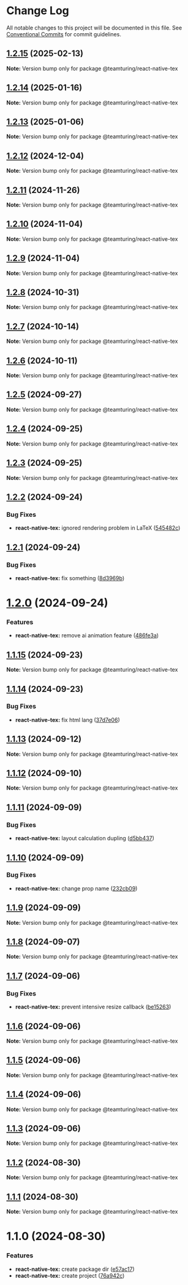 # Change Log

All notable changes to this project will be documented in this file.
See [Conventional Commits](https://conventionalcommits.org) for commit guidelines.

## [1.2.15](https://github.com/weareteamturing/bombe/compare/@teamturing/react-native-tex@1.2.14...@teamturing/react-native-tex@1.2.15) (2025-02-13)

**Note:** Version bump only for package @teamturing/react-native-tex

## [1.2.14](https://github.com/weareteamturing/bombe/compare/@teamturing/react-native-tex@1.2.13...@teamturing/react-native-tex@1.2.14) (2025-01-16)

**Note:** Version bump only for package @teamturing/react-native-tex

## [1.2.13](https://github.com/weareteamturing/bombe/compare/@teamturing/react-native-tex@1.2.12...@teamturing/react-native-tex@1.2.13) (2025-01-06)

**Note:** Version bump only for package @teamturing/react-native-tex

## [1.2.12](https://github.com/weareteamturing/bombe/compare/@teamturing/react-native-tex@1.2.11...@teamturing/react-native-tex@1.2.12) (2024-12-04)

**Note:** Version bump only for package @teamturing/react-native-tex

## [1.2.11](https://github.com/weareteamturing/bombe/compare/@teamturing/react-native-tex@1.2.10...@teamturing/react-native-tex@1.2.11) (2024-11-26)

**Note:** Version bump only for package @teamturing/react-native-tex

## [1.2.10](https://github.com/weareteamturing/bombe/compare/@teamturing/react-native-tex@1.2.9...@teamturing/react-native-tex@1.2.10) (2024-11-04)

**Note:** Version bump only for package @teamturing/react-native-tex

## [1.2.9](https://github.com/weareteamturing/bombe/compare/@teamturing/react-native-tex@1.2.8...@teamturing/react-native-tex@1.2.9) (2024-11-04)

**Note:** Version bump only for package @teamturing/react-native-tex

## [1.2.8](https://github.com/weareteamturing/bombe/compare/@teamturing/react-native-tex@1.2.7...@teamturing/react-native-tex@1.2.8) (2024-10-31)

**Note:** Version bump only for package @teamturing/react-native-tex

## [1.2.7](https://github.com/weareteamturing/bombe/compare/@teamturing/react-native-tex@1.2.6...@teamturing/react-native-tex@1.2.7) (2024-10-14)

**Note:** Version bump only for package @teamturing/react-native-tex

## [1.2.6](https://github.com/weareteamturing/bombe/compare/@teamturing/react-native-tex@1.2.5...@teamturing/react-native-tex@1.2.6) (2024-10-11)

**Note:** Version bump only for package @teamturing/react-native-tex

## [1.2.5](https://github.com/weareteamturing/bombe/compare/@teamturing/react-native-tex@1.2.4...@teamturing/react-native-tex@1.2.5) (2024-09-27)

**Note:** Version bump only for package @teamturing/react-native-tex

## [1.2.4](https://github.com/weareteamturing/bombe/compare/@teamturing/react-native-tex@1.2.3...@teamturing/react-native-tex@1.2.4) (2024-09-25)

**Note:** Version bump only for package @teamturing/react-native-tex

## [1.2.3](https://github.com/weareteamturing/bombe/compare/@teamturing/react-native-tex@1.2.2...@teamturing/react-native-tex@1.2.3) (2024-09-25)

**Note:** Version bump only for package @teamturing/react-native-tex

## [1.2.2](https://github.com/weareteamturing/bombe/compare/@teamturing/react-native-tex@1.2.1...@teamturing/react-native-tex@1.2.2) (2024-09-24)

### Bug Fixes

- **react-native-tex:** ignored rendering problem in LaTeX ([545482c](https://github.com/weareteamturing/bombe/commit/545482c59df888ce7e2a8a18f22ce0699b74447f))

## [1.2.1](https://github.com/weareteamturing/bombe/compare/@teamturing/react-native-tex@1.2.0...@teamturing/react-native-tex@1.2.1) (2024-09-24)

### Bug Fixes

- **react-native-tex:** fix something ([8d3969b](https://github.com/weareteamturing/bombe/commit/8d3969bccb9d9237a1245e71049d5943e8b26613))

# [1.2.0](https://github.com/weareteamturing/bombe/compare/@teamturing/react-native-tex@1.1.15...@teamturing/react-native-tex@1.2.0) (2024-09-24)

### Features

- **react-native-tex:** remove ai animation feature ([486fe3a](https://github.com/weareteamturing/bombe/commit/486fe3a0c373e6bd22667203c0aef6b7e48300e1))

## [1.1.15](https://github.com/weareteamturing/bombe/compare/@teamturing/react-native-tex@1.1.14...@teamturing/react-native-tex@1.1.15) (2024-09-23)

**Note:** Version bump only for package @teamturing/react-native-tex

## [1.1.14](https://github.com/weareteamturing/bombe/compare/@teamturing/react-native-tex@1.1.13...@teamturing/react-native-tex@1.1.14) (2024-09-23)

### Bug Fixes

- **react-native-tex:** fix html lang ([37d7e06](https://github.com/weareteamturing/bombe/commit/37d7e0620e0cfb0cd44f5d1c0de62bbd5c03856a))

## [1.1.13](https://github.com/weareteamturing/bombe/compare/@teamturing/react-native-tex@1.1.12...@teamturing/react-native-tex@1.1.13) (2024-09-12)

**Note:** Version bump only for package @teamturing/react-native-tex

## [1.1.12](https://github.com/weareteamturing/bombe/compare/@teamturing/react-native-tex@1.1.11...@teamturing/react-native-tex@1.1.12) (2024-09-10)

**Note:** Version bump only for package @teamturing/react-native-tex

## [1.1.11](https://github.com/weareteamturing/bombe/compare/@teamturing/react-native-tex@1.1.10...@teamturing/react-native-tex@1.1.11) (2024-09-09)

### Bug Fixes

- **react-native-tex:** layout calculation dupling ([d5bb437](https://github.com/weareteamturing/bombe/commit/d5bb437e1b2bbcdb32235e9711564925dc928c2d))

## [1.1.10](https://github.com/weareteamturing/bombe/compare/@teamturing/react-native-tex@1.1.9...@teamturing/react-native-tex@1.1.10) (2024-09-09)

### Bug Fixes

- **react-native-tex:** change prop name ([232cb09](https://github.com/weareteamturing/bombe/commit/232cb09465925e95fca00eab82323a1c9e5fc41b))

## [1.1.9](https://github.com/weareteamturing/bombe/compare/@teamturing/react-native-tex@1.1.8...@teamturing/react-native-tex@1.1.9) (2024-09-09)

**Note:** Version bump only for package @teamturing/react-native-tex

## [1.1.8](https://github.com/weareteamturing/bombe/compare/@teamturing/react-native-tex@1.1.7...@teamturing/react-native-tex@1.1.8) (2024-09-07)

**Note:** Version bump only for package @teamturing/react-native-tex

## [1.1.7](https://github.com/weareteamturing/bombe/compare/@teamturing/react-native-tex@1.1.6...@teamturing/react-native-tex@1.1.7) (2024-09-06)

### Bug Fixes

- **react-native-tex:** prevent intensive resize callback ([be15263](https://github.com/weareteamturing/bombe/commit/be15263338af797e969b08dc1a2726d06d89b83b))

## [1.1.6](https://github.com/weareteamturing/bombe/compare/@teamturing/react-native-tex@1.1.5...@teamturing/react-native-tex@1.1.6) (2024-09-06)

**Note:** Version bump only for package @teamturing/react-native-tex

## [1.1.5](https://github.com/weareteamturing/bombe/compare/@teamturing/react-native-tex@1.1.4...@teamturing/react-native-tex@1.1.5) (2024-09-06)

**Note:** Version bump only for package @teamturing/react-native-tex

## [1.1.4](https://github.com/weareteamturing/bombe/compare/@teamturing/react-native-tex@1.1.3...@teamturing/react-native-tex@1.1.4) (2024-09-06)

**Note:** Version bump only for package @teamturing/react-native-tex

## [1.1.3](https://github.com/weareteamturing/bombe/compare/@teamturing/react-native-tex@1.1.2...@teamturing/react-native-tex@1.1.3) (2024-09-06)

**Note:** Version bump only for package @teamturing/react-native-tex

## [1.1.2](https://github.com/weareteamturing/bombe/compare/@teamturing/react-native-tex@1.1.1...@teamturing/react-native-tex@1.1.2) (2024-08-30)

**Note:** Version bump only for package @teamturing/react-native-tex

## [1.1.1](https://github.com/weareteamturing/bombe/compare/@teamturing/react-native-tex@1.1.0...@teamturing/react-native-tex@1.1.1) (2024-08-30)

**Note:** Version bump only for package @teamturing/react-native-tex

# 1.1.0 (2024-08-30)

### Features

- **react-native-tex:** create package dir ([e57ac17](https://github.com/weareteamturing/bombe/commit/e57ac1747479d98230f0c3cf1184ab0511aec871))
- **react-native-tex:** create project ([76a942c](https://github.com/weareteamturing/bombe/commit/76a942c1fefffb75c6e2a04ae0041864755fe9b0))
